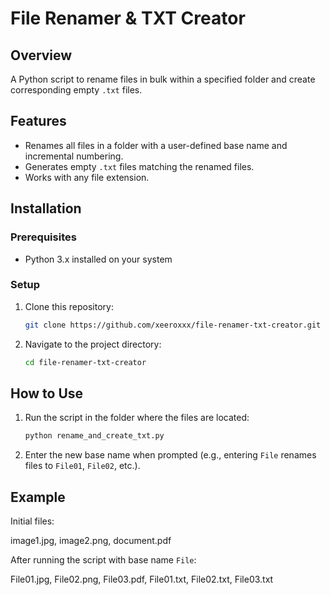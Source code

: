 # File Renamer & TXT Creator

## Overview
A Python script to rename files in bulk within a specified folder and create corresponding empty `.txt` files.

## Features
- Renames all files in a folder with a user-defined base name and incremental numbering.
- Generates empty `.txt` files matching the renamed files.
- Works with any file extension.

## Installation
### Prerequisites
- Python 3.x installed on your system

### Setup
1. Clone this repository:
    ```bash
    git clone https://github.com/xeeroxxx/file-renamer-txt-creator.git
    ```
2. Navigate to the project directory:
    ```bash
    cd file-renamer-txt-creator
    ```

## How to Use
1. Run the script in the folder where the files are located:
    ```bash
    python rename_and_create_txt.py
    ```
2. Enter the new base name when prompted (e.g., entering `File` renames files to `File01`, `File02`, etc.).

## Example
Initial files:

image1.jpg, image2.png, document.pdf

After running the script with base name `File`:

File01.jpg, File02.png, File03.pdf, File01.txt, File02.txt, File03.txt
